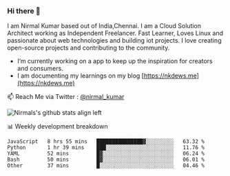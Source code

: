 ### Hi there 👋

 I am Nirmal Kumar based out of India,Chennai. I am a Cloud Solution Architect working as Independent Freelancer. Fast Learner, Loves Linux and passionate about web technologies and building iot projects. I love creating open-source projects and contributing to the community.

- I’m currently working on a app to keep up the inspiration for creators and consumers.
- I am documenting my learnings on my blog [https://nkdews.me](https://nkdews.me)

📫 Reach Me via  Twitter : [@nirmal_kumar](https://twitter.com/nirmal_kumar)

![Nirmals's github stats align left](https://github-readme-stats.vercel.app/api?username=nk-gears&show_icons=true)


📊 Weekly development breakdown

<!--START_SECTION:waka-->
```text
JavaScript   8 hrs 55 mins   ███████████████▓░░░░░░░░░   63.32 % 
Python       1 hr 39 mins    ███░░░░░░░░░░░░░░░░░░░░░░   11.76 % 
YAML         52 mins         █▓░░░░░░░░░░░░░░░░░░░░░░░   06.24 % 
Bash         50 mins         █▓░░░░░░░░░░░░░░░░░░░░░░░   06.01 % 
Other        37 mins         █░░░░░░░░░░░░░░░░░░░░░░░░   04.46 % 
```
<!--END_SECTION:waka-->


